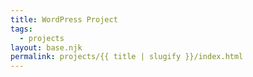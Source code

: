 ```yaml
---
title: WordPress Project
tags:
  - projects
layout: base.njk
permalink: projects/{{ title | slugify }}/index.html
---
```

